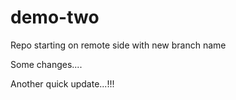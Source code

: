 # demo-two
Repo starting on remote side with new branch name

Some changes....

Another quick update...!!!

